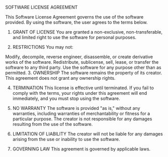 SOFTWARE LICENSE AGREEMENT

This Software License Agreement governs the use of the software provided. By using the software, the user agrees to the terms below.

1. GRANT OF LICENSE
You are granted a non-exclusive, non-transferable, and limited right to use the software for personal purposes.

2. RESTRICTIONS
You may not:

Modify, decompile, reverse engineer, disassemble, or create derivative works of the software.
Redistribute, sublicense, sell, lease, or transfer the software to any third party.
Use the software for any purpose other than as permitted.
3. OWNERSHIP
The software remains the property of its creator. This agreement does not grant any ownership rights.

4. TERMINATION
This license is effective until terminated. If you fail to comply with the terms, your rights under this agreement will end immediately, and you must stop using the software.

5. NO WARRANTY
The software is provided "as is," without any warranties, including warranties of merchantability or fitness for a particular purpose. The creator is not responsible for any damages resulting from the use of the software.

6. LIMITATION OF LIABILITY
The creator will not be liable for any damages arising from the use or inability to use the software.

7. GOVERNING LAW
This agreement is governed by applicable laws.
